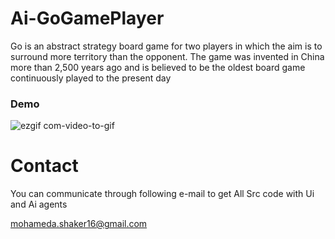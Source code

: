 # Ai-GoGamePlayer
Go is an abstract strategy board game for two players in which the aim is to surround more territory than the opponent. The game was invented in China more than 2,500 years ago and is believed to be the oldest board game continuously played to the present day
### Demo





![ezgif com-video-to-gif](https://github.com/Megamind22/Ai-GoGamePlayer/assets/102037791/52848065-3194-4844-adcc-af19e2639d20)








# Contact
You can communicate through following e-mail to get All Src code with Ui and Ai agents

 mohameda.shaker16@gmail.com

